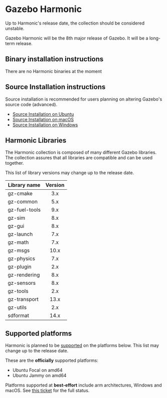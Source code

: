 # Gazebo Harmonic

Up to Harmonic's release date, the collection should be considered unstable.

Gazebo Harmonic will be the 8th major release of Gazebo. It will be a
long-term release.

## Binary installation instructions

There are no Harmonic binaries at the moment

## Source Installation instructions

Source installation is recommended for users planning on altering Gazebo's source code (advanced).

 * [Source Installation on Ubuntu](install_ubuntu_src)
 * [Source Installation on macOS](install_osx_src)
 * [Source Installation on Windows](install_windows_src)

## Harmonic Libraries

The Harmonic collection is composed of many different Gazebo libraries. The
collection assures that all libraries are compatible and can be used together.

This list of library versions may change up to the release date.

| Library name       | Version       |
| ------------------ |:-------------:|
|   gz-cmake         |       3.x     |
|   gz-common        |       5.x     |
|   gz-fuel-tools    |       9.x     |
|   gz-sim           |       8.x     |
|   gz-gui           |       8.x     |
|   gz-launch        |       7.x     |
|   gz-math          |       7.x     |
|   gz-msgs          |      10.x     |
|   gz-physics       |       7.x     |
|   gz-plugin        |       2.x     |
|   gz-rendering     |       8.x     |
|   gz-sensors       |       8.x     |
|   gz-tools         |       2.x     |
|   gz-transport     |      13.x     |
|   gz-utils         |       2.x     |
|   sdformat         |      14.x     |

## Supported platforms

Harmonic is planned to be [supported](/docs/all/releases) on the platforms below.
This list may change up to the release date.

These are the **officially** supported platforms:

* Ubuntu Focal on amd64
* Ubuntu Jammy on amd64

Platforms supported at **best-effort** include arm architectures, Windows and
macOS. See
[this ticket](https://github.com/gazebo-tooling/release-tools/issues/597)
for the full status.
